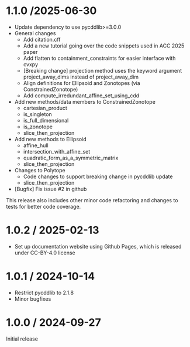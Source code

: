 <!--
Copyright (C) 2020-2025 Mitsubishi Electric Research Laboratories (MERL)

SPDX-License-Identifier: CC-BY-4.0
-->
# 1.1.0 /2025-06-30

- Update dependency to use pycddlib>=3.0.0
- General changes
  - Add citation.cff
  - Add a new tutorial going over the code snippets used in ACC 2025 paper
  - Add flatten to containment_constraints for easier interface with cvxpy
  - [Breaking change] projection method uses the keyword argument project_away_dims instead of project_away_dim
  - Align definitions for Ellipsoid and Zonotopes (via ConstrainedZonotope)
  - Add compute_irredundant_affine_set_using_cdd
- Add new methods/data members to ConstrainedZonotope
  - cartesian_product
  - is_singleton
  - is_full_dimensional
  - is_zonotope
  - slice_then_projection
- Add new methods to Ellipsoid
  - affine_hull
  - intersection_with_affine_set
  - quadratic_form_as_a_symmetric_matrix
  - slice_then_projection
- Changes to Polytope
  - Code changes to support breaking change in pycddlib update
  - slice_then_projection
- [Bugfix] Fix issue #2 in github


This release also includes other minor code refactoring and changes to tests for better code coverage.

# 1.0.2 / 2025-02-13

- Set up documentation website using Github Pages, which is released under CC-BY-4.0 license

# 1.0.1 / 2024-10-14

- Restrict pycddlib to 2.1.8
- Minor bugfixes

# 1.0.0 / 2024-09-27

Initial release
